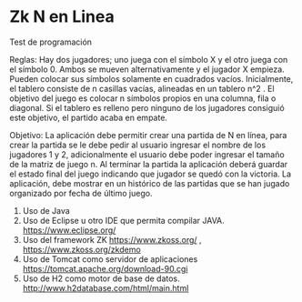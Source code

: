 # Zk N en Linea

Test de programación 

Reglas: Hay dos jugadores; uno juega con el símbolo X y el otro juega con el símbolo 0. Ambos
se mueven alternativamente y el jugador X empieza. Pueden colocar sus símbolos
solamente en cuadrados vacíos. Inicialmente, el tablero consiste de n casillas vacías,
alineadas en un tablero n^2 . El objetivo del juego es colocar n símbolos propios en una
columna, fila o diagonal. Si el tablero es relleno pero ninguno de los jugadores
consiguió este objetivo, el partido acaba en empate.

Objetivo: La aplicación debe permitir crear una partida de N en línea, para crear la partida se le
debe pedir al usuario ingresar el nombre de los jugadores 1 y 2, adicionalmente el usuario
debe poder ingresar el tamaño de la matriz de juego n. Al terminar la partida la aplicación
deberá guardar el estado final del juego indicando que jugador se quedó con la victoria.
La aplicación, debe mostrar en un histórico de las partidas que se han jugado organizado
por fecha de último juego.

1. Uso de Java
2. Uso de Eclipse u otro IDE que permita compilar JAVA. https://www.eclipse.org/
3. Uso del framework ZK https://www.zkoss.org/ , https://www.zkoss.org/zkdemo
4. Uso de Tomcat como servidor de aplicaciones https://tomcat.apache.org/download-90.cgi
5. Uso de H2 como motor de base de datos. http://www.h2database.com/html/main.html
